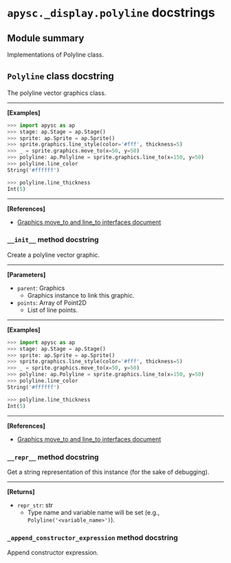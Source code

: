 # `apysc._display.polyline` docstrings

## Module summary

Implementations of Polyline class.

## `Polyline` class docstring

The polyline vector graphics class.<hr>

**[Examples]**

```py
>>> import apysc as ap
>>> stage: ap.Stage = ap.Stage()
>>> sprite: ap.Sprite = ap.Sprite()
>>> sprite.graphics.line_style(color='#fff', thickness=5)
>>> _ = sprite.graphics.move_to(x=50, y=50)
>>> polyline: ap.Polyline = sprite.graphics.line_to(x=150, y=50)
>>> polyline.line_color
String('#ffffff')

>>> polyline.line_thickness
Int(5)
```

<hr>

**[References]**

- [Graphics move_to and line_to interfaces document](https://simon-ritchie.github.io/apysc/en/graphics_move_to_and_line_to.html)

### `__init__` method docstring

Create a polyline vector graphic.<hr>

**[Parameters]**

- `parent`: Graphics
  - Graphics instance to link this graphic.
- `points`: Array of Point2D
  - List of line points.

<hr>

**[Examples]**

```py
>>> import apysc as ap
>>> stage: ap.Stage = ap.Stage()
>>> sprite: ap.Sprite = ap.Sprite()
>>> sprite.graphics.line_style(color='#fff', thickness=5)
>>> _ = sprite.graphics.move_to(x=50, y=50)
>>> polyline: ap.Polyline = sprite.graphics.line_to(x=150, y=50)
>>> polyline.line_color
String('#ffffff')

>>> polyline.line_thickness
Int(5)
```

<hr>

**[References]**

- [Graphics move_to and line_to interfaces document](https://simon-ritchie.github.io/apysc/en/graphics_move_to_and_line_to.html)

### `__repr__` method docstring

Get a string representation of this instance (for the sake of debugging).<hr>

**[Returns]**

- `repr_str`: str
  - Type name and variable name will be set (e.g., `Polyline('<variable_name>')`).

### `_append_constructor_expression` method docstring

Append constructor expression.
